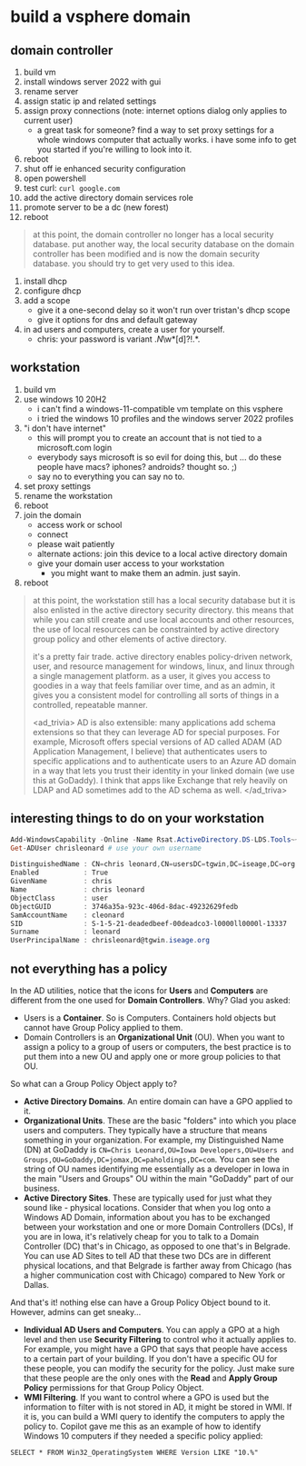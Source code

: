 # build a vsphere domain

## domain controller

1. build vm
2. install windows server 2022 with gui
3. rename server
4. assign static ip and related settings
5. assign proxy connections (note: internet options dialog only applies to current user)
   * a great task for someone? find a way to set proxy settings for a whole windows computer that actually works. i have some info to get you started if you're willing to look into it.
6. reboot
7. shut off ie enhanced security configuration
8. open powershell
9. test curl: `curl google.com`
10. add the active directory domain services role
11. promote server to be a dc (new forest)
12. reboot

> at this point, the domain controller no longer has a local security database. put another way, the local security database on the domain controller has been modified and is now the domain security database. you should try to get very used to this idea.

1. install dhcp
2. configure dhcp
3. add a scope
   * give it a one-second delay so it won't run over tristan's dhcp scope
   * give it options for dns and default gateway
4. in ad users and computers, create a user for yourself.
   * chris: your password is variant .*N*\w*[d]?!.*.

## workstation

1. build vm
2. use windows 10 20H2
   * i can't find a windows-11-compatible vm template on this vsphere
   * i tried the windows 10 profiles and the windows server 2022 profiles
3. "i don't have internet"
   * this will prompt you to create an account that is not tied to a microsoft.com login
   * everybody says microsoft is so evil for doing this, but ... do these people have macs? iphones? androids? thought so. ;)
   * say no to everything you can say no to.
4. set proxy settings
5. rename the workstation
6. reboot
7. join the domain
   * access work or school
   * connect
   * please wait patiently
   * alternate actions: join this device to a local active directory domain
   * give your domain user access to your workstation
     * you might want to make them an admin. just sayin.
8. reboot

> at this point, the workstation still has a local security database but it is also enlisted in the active directory security directory. this means that while you can still create and use local accounts and other resources, the use of local resources can be constrainted by active directory group policy and other elements of active directory.
>
> it's a pretty fair trade. active directory enables policy-driven network, user, and resource management for windows, linux, and linux through a single management platform. as a user, it gives you access to goodies in a way that feels familiar over time, and as an admin, it gives you a consistent model for controlling all sorts of things in a controlled, repeatable manner.
>
> <ad_trivia>
> AD is also extensible: many applications add schema extensions so that they can leverage AD for special purposes. For example, Microsoft offers special versions of AD called ADAM (AD Application Management, I believe) that authenticates users to specific applications and to authenticate users to an Azure AD domain in a way that lets you trust their identity in your linked domain (we use this at GoDaddy). I think that apps like Exchange that rely heavily on LDAP and AD sometimes add to the AD schema as well.
> </ad_triva>

## interesting things to do on your workstation

```powershell
Add-WindowsCapability -Online -Name Rsat.ActiveDirectory.DS-LDS.Tools~~~~0.0.1.0
Get-ADUser chrisleonard # use your own username

DistinguishedName : CN=chris leonard,CN=usersDC=tgwin,DC=iseage,DC=org
Enabled           : True
GivenName         : chris
Name              : chris leonard
ObjectClass       : user
ObjectGUID        : 3746a35a-923c-406d-8dac-49232629fedb
SamAccountName    : cleonard
SID               : S-1-5-21-deadedbeef-00deadco3-l0000ll0000l-13337
Surname           : leonard
UserPrincipalName : chrisleonard@tgwin.iseage.org
```

## not everything has a policy

In the AD utilities, notice that the icons for **Users** and **Computers** are different from the one used for **Domain Controllers**. Why? Glad you asked:

* Users is a **Container**. So is Computers. Containers hold objects but cannot have Group Policy applied to them.
* Domain Controllers is an **Organizational Unit** (OU). When you want to assign a policy to a group of users or computers, the best practice is to put them into a new OU and apply one or more group policies to that OU.

So what can a Group Policy Object apply to?

* **Active Directory Domains**. An entire domain can have a GPO applied to it.
* **Organizational Units**. These are the basic "folders" into which you place users and computers. They typically have a structure that means something in your organization. For example, my Distinguished Name (DN) at GoDaddy is `CN=Chris Leonard,OU=Iowa Developers,OU=Users and Groups,OU=GoDaddy,DC=jomax,DC=paholdings,DC=com`. You can see the string of OU names identifying me essentially as a developer in Iowa in the main "Users and Groups" OU within the main "GoDaddy" part of our business.
* **Active Directory Sites**. These are typically used for just what they sound like - physical locations. Consider that when you log onto a Windows AD Domain, information about you has to be exchanged between your workstation and one or more Domain Controllers (DCs), If you are in Iowa, it's relatively cheap for you to talk to a Domain Controller (DC) that's in Chicago, as opposed to one that's in Belgrade. You can use AD Sites to tell AD that these two DCs are in different physical locations, and that Belgrade is farther away from Chicago (has a higher communication cost with Chicago) compared to New York or Dallas.

And that's it! nothing else can have a Group Policy Object bound to it. However, admins can get sneaky...

* **Individual AD Users and Computers**. You can apply a GPO at a high level and then use **Security Filtering** to control who it actually applies to. For example, you might have a GPO that says that people have access to a certain part of your building. If you don't have a specific OU for these people, you can modify the security for the policy. Just make sure that these people are the only ones with the **Read** and **Apply Group Policy** permissions for that Group Policy Object.
* **WMI Filtering**. If you want to control where a GPO is used but the information to filter with is not stored in AD, it might be stored in WMI. If it is, you can build a WMI query to identify the computers to apply the policy to. Copilot gave me this as an example of how to identify Windows 10 computers if they needed a specific policy applied:

```wmi
SELECT * FROM Win32_OperatingSystem WHERE Version LIKE "10.%"
```
